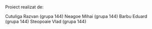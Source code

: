 Proiect realizat de:

Cutuliga Razvan (grupa 144)
Neagoe Mihai (grupa 144)
Barbu Eduard (grupa 144)
Steopoaie Vlad (grupa 144)
